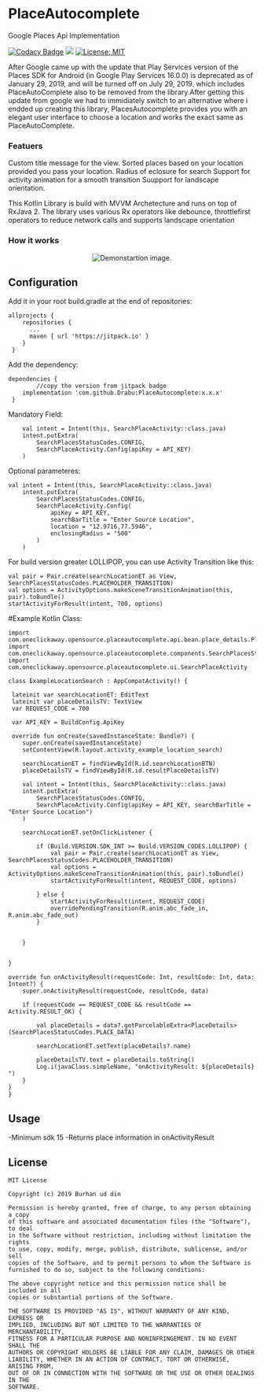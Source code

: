 PlaceAutocomplete
========
Google Places Api Implementation

[![Codacy Badge](https://api.codacy.com/project/badge/Grade/34c0864ec96f4ce8a094a60d040e7ff7)](https://www.codacy.com/app/Drabu/PlaceAutocomplete?utm_source=github.com&amp;utm_medium=referral&amp;utm_content=Drabu/PlaceAutocomplete&amp;utm_campaign=Badge_Grade)
[![](https://jitpack.io/v/Drabu/PlaceAutocomplete.svg)](https://jitpack.io/#Drabu/PlaceAutocomplete)
[![License: MIT](https://img.shields.io/badge/License-MIT-yellow.svg)](https://opensource.org/licenses/MIT)

After Google came up with the update that Play Services version of the Places SDK for Android (in Google Play Services 16.0.0) is deprecated as of January 29, 2019, and will be turned off on July 29, 2019.
which includes PlaceAutoComplete also to be removed from the library.After getting this update from google we had to immidiately switch to an alternative where i endded up creating this library,  PlacesAutocomplete provides you with an elegant user interface to choose a location and works the exact same as PlaceAutoComplete.

### Featuers
Custom title message for the view.
Sorted places based on your location provided you pass your location.
Radius of eclosure for search
Support for activity animation for a smooth transition
Suupport for landscape orientation.

This Kotlin Library is build with MVVM Archetecture and runs on top of RxJava 2. The library uses various Rx operators like debounce, throttlefirst operators to reduce network calls and supports landscape orientation   


### How it works

<p align="center">
    <img src="dry_run.gif" alt="Demonstartion image."/>
</p>

Configuration
-------------


Add it in your root build.gradle at the end of repositories:
    
    allprojects {
        repositories {
          ...
          maven { url 'https://jitpack.io' }
        }
     }
Add the dependency: 

    dependencies {
    		//copy the version from jitpack badge	
		implementation 'com.github.Drabu:PlaceAutocomplete:x.x.x'
	 }

Mandatory Field: 
        
        val intent = Intent(this, SearchPlaceActivity::class.java)
        intent.putExtra(
            SearchPlacesStatusCodes.CONFIG,
            SearchPlaceActivity.Config(apiKey = API_KEY)
        )
	
Optional parameteres: 
        
    val intent = Intent(this, SearchPlaceActivity::class.java)
        intent.putExtra(
            SearchPlacesStatusCodes.CONFIG,
            SearchPlaceActivity.Config(
                apiKey = API_KEY,
                searchBarTitle = "Enter Source Location",
                location = "12.9716,77.5946",
                enclosingRadius = "500"
            )
        )


For build version greater LOLLIPOP, you can use Activity Transition like this: 

	val pair = Pair.create(searchLocationET as View, SearchPlacesStatusCodes.PLACEHOLDER_TRANSITION)
	val options = ActivityOptions.makeSceneTransitionAnimation(this, pair).toBundle()
	startActivityForResult(intent, 700, options)


#Example Kotlin Class: 

    import com.oneclickaway.opensource.placeautocomplete.api.bean.place_details.PlaceDetails
    import com.oneclickaway.opensource.placeautocomplete.components.SearchPlacesStatusCodes
    import com.oneclickaway.opensource.placeautocomplete.ui.SearchPlaceActivity

    class ExampleLocationSearch : AppCompatActivity() {

     lateinit var searchLocationET: EditText
     lateinit var placeDetailsTV: TextView
     var REQUEST_CODE = 700

     var API_KEY = BuildConfig.ApiKey

     override fun onCreate(savedInstanceState: Bundle?) {
        super.onCreate(savedInstanceState)
        setContentView(R.layout.activity_example_location_search)

        searchLocationET = findViewById(R.id.searchLocationBTN)
        placeDetailsTV = findViewById(R.id.resultPlaceDetailsTV)

        val intent = Intent(this, SearchPlaceActivity::class.java)
        intent.putExtra(
            SearchPlacesStatusCodes.CONFIG,
            SearchPlaceActivity.Config(apiKey = API_KEY, searchBarTitle = "Enter Source Location")
        )

        searchLocationET.setOnClickListener {

            if (Build.VERSION.SDK_INT >= Build.VERSION_CODES.LOLLIPOP) {
                val pair = Pair.create(searchLocationET as View, SearchPlacesStatusCodes.PLACEHOLDER_TRANSITION)
                val options = ActivityOptions.makeSceneTransitionAnimation(this, pair).toBundle()
                startActivityForResult(intent, REQUEST_CODE, options)

            } else {
                startActivityForResult(intent, REQUEST_CODE)
                overridePendingTransition(R.anim.abc_fade_in, R.anim.abc_fade_out)
            }


        }


    }

    override fun onActivityResult(requestCode: Int, resultCode: Int, data: Intent?) {
        super.onActivityResult(requestCode, resultCode, data)

        if (requestCode == REQUEST_CODE && resultCode == Activity.RESULT_OK) {

            val placeDetails = data?.getParcelableExtra<PlaceDetails>(SearchPlacesStatusCodes.PLACE_DATA)

            searchLocationET.setText(placeDetails?.name)

            placeDetailsTV.text = placeDetails.toString()
            Log.i(javaClass.simpleName, "onActivityResult: ${placeDetails}  ")
        }
    }
    }
   
Usage
-----
-Minimum sdk 15
-Returns place information in onActivityResult

License
-----
	MIT License

	Copyright (c) 2019 Burhan ud din

	Permission is hereby granted, free of charge, to any person obtaining a copy
	of this software and associated documentation files (the "Software"), to deal
	in the Software without restriction, including without limitation the rights
	to use, copy, modify, merge, publish, distribute, sublicense, and/or sell
	copies of the Software, and to permit persons to whom the Software is
	furnished to do so, subject to the following conditions:

	The above copyright notice and this permission notice shall be included in all
	copies or substantial portions of the Software.

	THE SOFTWARE IS PROVIDED "AS IS", WITHOUT WARRANTY OF ANY KIND, EXPRESS OR
	IMPLIED, INCLUDING BUT NOT LIMITED TO THE WARRANTIES OF MERCHANTABILITY,
	FITNESS FOR A PARTICULAR PURPOSE AND NONINFRINGEMENT. IN NO EVENT SHALL THE
	AUTHORS OR COPYRIGHT HOLDERS BE LIABLE FOR ANY CLAIM, DAMAGES OR OTHER
	LIABILITY, WHETHER IN AN ACTION OF CONTRACT, TORT OR OTHERWISE, ARISING FROM,
	OUT OF OR IN CONNECTION WITH THE SOFTWARE OR THE USE OR OTHER DEALINGS IN THE
	SOFTWARE.

